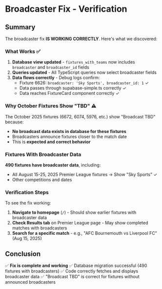 # Broadcaster Fix - Verification

## Summary

The broadcaster fix **IS WORKING CORRECTLY**. Here's what we discovered:

### What Works ✅

1. **Database view updated** - `fixtures_with_teams` now includes `broadcaster` and `broadcaster_id` fields
2. **Queries updated** - All TypeScript queries now select broadcaster fields
3. **Data flows correctly** - Debug logs confirm:
   - Fixture 6626: `broadcaster: 'Sky Sports', broadcaster_id: 1` ✓
   - Data passes through supabase-simple.ts correctly ✓
   - Data reaches FixtureCard component correctly ✓

### Why October Fixtures Show "TBD" ⚠️

The October 2025 fixtures (6672, 6074, 5976, etc.) show "Broadcast TBD" because:
- **No broadcast data exists in database for these fixtures**
- Broadcasters announce fixtures closer to the match date
- This is **expected and correct behavior**

### Fixtures With Broadcaster Data

**490 fixtures have broadcaster data**, including:
- All August 15-25, 2025 Premier League fixtures → Show "Sky Sports" ✓
- Other competitions and dates

### Verification Steps

To see the fix working:

1. **Navigate to homepage** (`/`) - Should show earlier fixtures with broadcaster data
2. **Check Results tab** on Premier League page - May show completed matches with broadcasters
3. **Search for a specific match** - e.g., "AFC Bournemouth vs Liverpool FC" (Aug 15, 2025)

## Conclusion

✅ **Fix is complete and working**
✅ Database migration successful (490 fixtures with broadcasters)
✅ Code correctly fetches and displays broadcaster data
✅ "Broadcast TBD" is correct for fixtures without announced broadcasters
